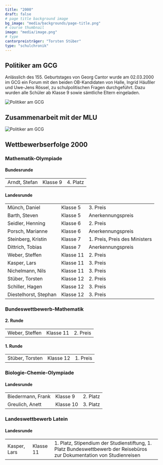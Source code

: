 ```yaml
---
title: "2000"
draft: false
# page title background image
bg_image: "media/backgrounds/page-title.png"
# course thumbnail
image: "media/image.png"
# type
cantorpreisträger: "Torsten Stüber"
type: "schulchronik"
---
```


## Politiker am GCG

Anlässlich des 155. Geburtstages von Georg Cantor wurde am 02.03.2000 im GCG ein Forum mit den beiden OB-Kandidaten von Halle, Ingrid Häußler und Uwe-Jens Rössel, zu schulpolitischen Fragen durchgeführt. Dazu wurden alle Schüler ab Klasse 9 sowie sämtliche Eltern eingeladen.

![Politiker am GCG](/media/schulchronik/2000/politiker_am_gcg.png)

## Zusammenarbeit mit der MLU

![Politiker am GCG](/media/schulchronik/2000/2000mikroskop.png)

## Wettbewerbserfolge 2000

### Mathematik-Olympiade

#### Bundesrunde

||||
|-|-|-|
|Arndt, Stefan|Klasse 9|4. Platz|

#### Landesrunde

||||
|-|-|-|
|Münch, Daniel|Klasse 5|3. Preis|
|Barth, Steven|Klasse 5|Anerkennungspreis|
|Seidler, Henning|Klasse 6|2. Preis|
|Porsch, Marianne|Klasse 6|Anerkennungspreis|
|Steinberg, Kristin|Klasse 7|1. Preis, Preis des Ministers|
|Dittrich, Tobias|Klasse 7|Anerkennungspreis|
|Weber, Steffen|Klasse 11|2. Preis|
|Kasper, Lars|Klasse 11|3. Preis|
|Nichelmann, Nils|Klasse 11|3. Preis|
|Stüber, Torsten|Klasse 12|2. Preis|
|Schiller, Hagen|Klasse 12|3. Preis|
|Diestelhorst, Stephan|Klasse 12|3. Preis|

### Bundeswettbewerb-Mathematik

#### 2. Runde

||||
|-|-|-|
|Weber, Steffen|Klasse 11|2. Preis|

#### 1. Runde

||||
|-|-|-|
|Stüber, Torsten|Klasse 12|1. Preis|

### Biologie-Chemie-Olympiade

#### Landesrunde

||||
|-|-|-|
|Biedermann, Frank|Klasse 9|2. Platz|
|Greulich, Anett|Klasse 10|3. Platz|

### Landeswettbewerb Latein

#### Landesrunde

||||
|-|-|-|
|Kasper, Lars|Klasse 11|1. Platz, Stipendium der Studienstiftung, 1. Platz Bundeswettbewerb der Reisebüros zur Dokumentation von Studienreisen|
